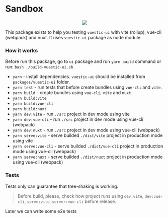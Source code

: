 # Sandbox

<p align="center"><img src="https://img.shields.io/github/package-json/v/epicmaxco/vuestic-ui?filename=packages%2Fbundlers-tests%2Fpackage.json&label=bundlers-tests"></p>

This package exists to help you testing `vuestic-ui` with vite (rollup), vue-cli (webpack) and nuxt.
It uses `vuestic-ui` package as node module.

### How it works
Before run this package, go to `ui` package and run `yarn build` command or run:
`bash ./build-vuestic-ui.sh`

- `yarn` - install dependencies. `vuestic-ui` should be installed from `packages/vuestic-ui` folder.
- `yarn test` - run tests that before create bundles using `vue-cli` and `vite`.
- `yarn build` - create bundles using `vue-cli`, `vite` and `nuxt` 
- `yarn build:vite`
- `yarn build:vue-cli`
- `yarn build:nuxt`
- `yarn dev:vite` - run `./src` project in dev mode using vite
- `yarn dev:vue-cli` - run `./src` project in dev mode using vue-cli (webpack)
- `yarn dev:nuxt` - run `./src` project in dev mode using vue-cli (webpack)
- `yarn serve:vite` - serve builded `./dist/vite` project in production mode using vite
- `yarn serve:vue-cli` -  serve builded `./dist/vue-cli` project in production mode using vue-cli (webpack)
- `yarn serve:nuxt` -  serve builded `./dist/nuxt` project in production mode using vue-cli (webpack)

### Tests

Tests only can guarantee that tree-shaking is working.

> Before build, please, check how project runs using `dev:vite`, `dev:vue-cli`, `serve:vite`, `server:vue-cli` before release.

Later we can write some e2e tests